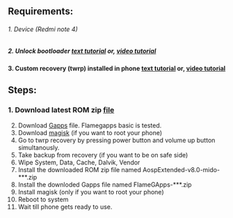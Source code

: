 ## Requirements:
###### 1. Device (Redmi note 4)
##### 2. Unlock bootloader [text tutorial](https://forum.xda-developers.com/t/fastest-way-to-unlock-the-bootlader.3689116) or, [video tutorial](https://www.youtube.com/watch?v=6qDXirGFOpU&t=19s)
#### 3. Custom recovery (twrp) installed in phone [text tutorial](https://www.miuithemez.com/2019/06/how-to-install-twrp-recovery-in-redmi-note-4.html) or, [video tutorial](https://www.youtube.com/watch?v=JcYeCzSfoDE)


## Steps:
### 1. Download latest ROM zip [file](https://t.me/rn4downloads/4885)
2. Download [Gapps](https://sourceforge.net/projects/flamegapps/files/arm64/android-11/BETA/2021-04-04/FlameGApps-11.0-basic-arm64-20210404-BETA.zip/download) file. Flamegapps basic is tested.
3. Download [magisk](https://magiskmanager.com/) (if you want to root your phone)
4. Go to twrp recovery by pressing power button and volume up button simultanously.
5. Take backup from recovery (if you want to be on safe side)
6. Wipe System, Data, Cache, Dalvik, Vendor
7. Install the downloaded ROM zip file named AospExtended-v8.0-mido-***.zip
8. Install the downloded Gapps file named FlameGApps-***.zip
9. Install magisk (only if you want to root your phone)
10. Reboot to system
11. Wait till phone gets ready to use.

